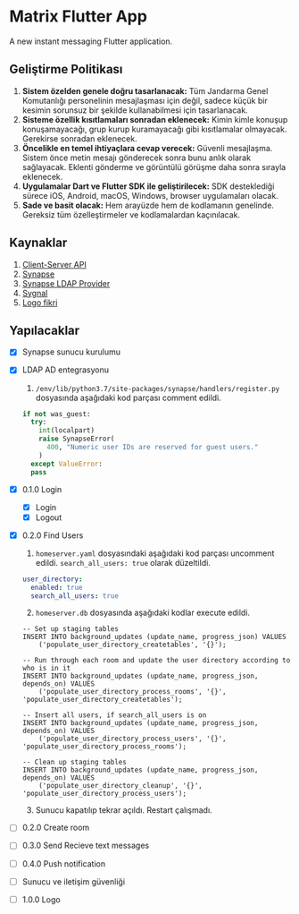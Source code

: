 # Matrix Flutter App

A new instant messaging Flutter application.

## Geliştirme Politikası

1. **Sistem özelden genele doğru tasarlanacak:** Tüm Jandarma Genel Komutanlığı personelinin mesajlaşması için değil, sadece küçük bir kesimin sorunsuz bir şekilde kullanabilmesi için tasarlanacak.
1. **Sisteme özellik kısıtlamaları sonradan eklenecek:** Kimin kimle konuşup konuşamayacağı, grup kurup kuramayacağı gibi kısıtlamalar olmayacak. Gerekirse sonradan eklenecek.
1. **Öncelikle en temel ihtiyaçlara cevap verecek:** Güvenli mesajlaşma. Sistem önce metin mesajı gönderecek sonra bunu anlık olarak sağlayacak. Eklenti gönderme ve görüntülü görüşme daha sonra sırayla eklenecek.
1. **Uygulamalar Dart ve Flutter SDK ile geliştirilecek:** SDK desteklediği sürece iOS, Android, macOS, Windows, browser uygulamaları olacak. 
1. **Sade ve basit olacak:** Hem arayüzde hem de kodlamanın genelinde. Gereksiz tüm özelleştirmeler ve kodlamalardan kaçınılacak.

## Kaynaklar

1. [Client-Server API](https://matrix.org/docs/spec/client_server/r0.6.0)
1. [Synapse](https://github.com/matrix-org/synapse)
1. [Synapse LDAP Provider](https://github.com/matrix-org/matrix-synapse-ldap3)
1. [Sygnal](https://github.com/matrix-org/sygnal)
1. [Logo fikri](https://dribbble.com/shots/10859189-Cute-Minimal-Bird)

## Yapılacaklar

- [x] Synapse sunucu kurulumu
- [x] LDAP AD entegrasyonu
  1. `/env/lib/python3.7/site-packages/synapse/handlers/register.py` dosyasında aşağıdaki kod parçası comment edildi.

  ```python
  if not was_guest:
    try:
      int(localpart)
      raise SynapseError(
        400, "Numeric user IDs are reserved for guest users."
      )
    except ValueError:
    pass
  ```

- [x] 0.1.0 Login
  - [x] Login
  - [x] Logout
- [x] 0.2.0 Find Users
  1. `homeserver.yaml` dosyasındaki aşağıdaki kod parçası uncomment edildi. `search_all_users: true` olarak düzeltildi.
  
  ```yaml
  user_directory:
    enabled: true
    search_all_users: true
  ```

  2. `homeserver.db` dosyasında aşağıdaki kodlar execute edildi.

  ```sqlite
  -- Set up staging tables
  INSERT INTO background_updates (update_name, progress_json) VALUES
      ('populate_user_directory_createtables', '{}');
  
  -- Run through each room and update the user directory according to who is in it
  INSERT INTO background_updates (update_name, progress_json, depends_on) VALUES
      ('populate_user_directory_process_rooms', '{}', 'populate_user_directory_createtables');
  
  -- Insert all users, if search_all_users is on
  INSERT INTO background_updates (update_name, progress_json, depends_on) VALUES
      ('populate_user_directory_process_users', '{}', 'populate_user_directory_process_rooms');
  
  -- Clean up staging tables
  INSERT INTO background_updates (update_name, progress_json, depends_on) VALUES
      ('populate_user_directory_cleanup', '{}', 'populate_user_directory_process_users');
  ```
  
  3. Sunucu kapatılıp tekrar açıldı. Restart çalışmadı.
- [ ] 0.2.0 Create room
- [ ] 0.3.0 Send Recieve text messages
- [ ] 0.4.0 Push notification
- [ ] Sunucu ve iletişim güvenliği
- [ ] 1.0.0 Logo
